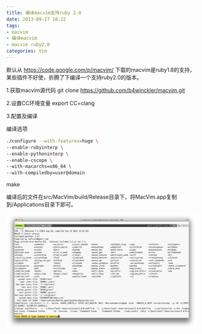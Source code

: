```yaml
---
title: 编译macvim支持ruby 2.0
date: 2013-09-17 18:22
tags:
- macvim
- 编译macvim
- macvim ruby2.0
categories: Vim
---
```


默认从 https://code.google.com/p/macvim/ 下载的macvim是ruby1.8的支持，某些插件不好使，折腾了下编译一个支持ruby2.0的版本。

1.获取macvim源代码
git clone https://github.com/b4winckler/macvim.git

2.设置CC环境变量
export CC=clang

3.配置及编译

编译选项

```bash
./configure --with-features=huge \
--enable-rubyinterp \
--enable-pythoninterp \
--enable-cscope \
--with-macarchs=x86_64 \
--with-compiledby=user@domain
```

make

编译后的文件在src/MacVim/build/Release目录下，将MacVim.app复制到/Applications目录下即可。

![](/img/201309/2013-09-17_5-56-32.png)